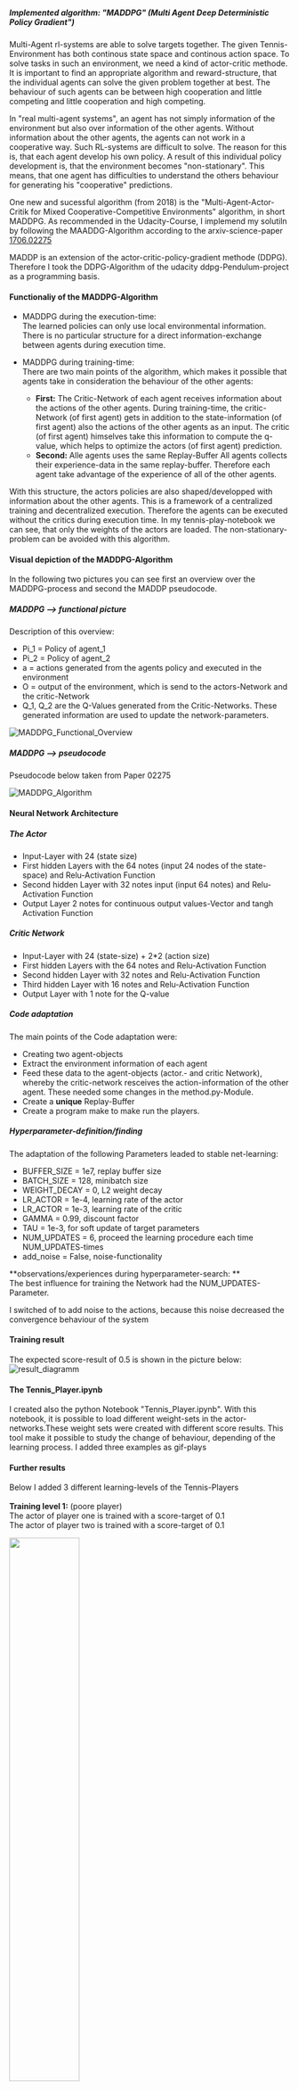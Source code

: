 ##### Implemented algorithm: "MADDPG" (Multi Agent Deep Deterministic Policy Gradient")

Multi-Agent rl-systems are able to solve targets together.
The given Tennis-Environment has both continous state space and continous
action space. To solve tasks in such an environment, we need a kind of actor-critic methode.
It is important to find an appropriate algorithm and reward-structure,
that the individual agents can solve the given problem together at best.
The behaviour of such agents can be between high cooperation and little competing and
little cooperation and high competing.


In "real multi-agent systems", an agent has not simply information of the
environment but also over information of the other agents.
Without information about the other agents, the agents can not work in a cooperative way.
Such RL-systems are difficult to solve.
The reason for this is, that each agent develop his own policy.
A result of this individual policy development is, that the environment becomes "non-stationary".
This means, that one agent has difficulties to understand the others behaviour for generating
his "cooperative" predictions.

One new and sucessful algorithm (from 2018) is the 
"Multi-Agent-Actor-Critik for Mixed Cooperative-Competitive Environments" 
algorithm, in short MADDPG.
As recommended in the Udacity-Course, I implemend my solutiln by following the MAADDG-Algorithm according to the 
arxiv-science-paper [1706.02275](https://arxiv.org/pdf/1706.02275.pdf)

MADDP is an extension of the actor-critic-policy-gradient methode (DDPG).
Therefore I took  the DDPG-Algorithm of the udacity ddpg-Pendulum-project as a programming basis.

#### Functionaliy of the MADDPG-Algorithm
* MADDPG during the execution-time: <br/>
The learned policies can only use local environmental information.
There is no particular structure for a direct information-exchange between agents during execution time.

* MADDPG during training-time:<br/>
There are two main points of the algorithm, which makes it possible that agents take in consideration 
the behaviour of the other agents:<br/>
    * **First:** The Critic-Network of each agent receives information about the actions of the other agents.
    During training-time, the critic-Network (of first agent) gets in addition to
    the state-information (of first agent) also the actions of the other agents  as an input.
    The critic (of first agent) himselves take this information to compute the q-value, which helps to
    optimize the actors (of first agent) prediction.
    * **Second:** Alle agents uses the same Replay-Buffer
All agents collects their experience-data in the same replay-buffer.
Therefore each agent take advantage of the experience of all of the other agents.


With this structure, the actors policies are also shaped/developped with information about the other
agents. 
This is a framework of a centralized training and decentralized execution.
Therefore the agents can be executed without the critics during execution time.
In my tennis-play-notebook we can see, that only the weights of the actors are loaded.
The non-stationary-problem can be avoided with this algorithm.

#### Visual depiction of the MADDPG-Algorithm
In the following two pictures you can see first an overview over the MADDPG-process
and second the MADDP pseudocode.

##### MADDPG --> functional picture
Description of this overview:
* Pi_1 = Policy of  agent_1
* Pi_2 = Policy of agent_2
* a = actions generated from the agents policy and executed in the environment
* O = output of the environment, which is send to the actors-Network and the critic-Network
* Q_1, Q_2 are the Q-Values generated from the Critic-Networks.
These generated information are used to update the network-parameters.

![MADDPG_Functional_Overview](MADDPG_Science_Paper_Picture.PNG)

##### MADDPG --> pseudocode
Pseudocode below taken from Paper 02275

![MADDPG_Algorithm](MADDPG_PseudoCode.PNG)

#### Neural Network Architecture

##### The Actor 

* Input-Layer with 24 (state size) 
* First hidden Layers  with the 64 notes (input 24 nodes of the state-space) and Relu-Activation Function
* Second hidden Layer with 32 notes input (input 64 notes) and Relu-Activation Function
* Output Layer 2 notes for continuous output values-Vector and tangh Activation Function

##### Critic Network
* Input-Layer with 24 (state-size) + 2*2 (action size)
* First hidden Layers  with the 64 notes and Relu-Activation Function
* Second hidden Layer with 32 notes and Relu-Activation Function
* Third hidden Layer with 16 notes and Relu-Activation Function
* Output Layer with 1  note for the Q-value


##### Code adaptation
The main points of the Code adaptation were:
* Creating two agent-objects
* Extract the environment information of each agent 
* Feed these data to the agent-objects (actor.- and critic Network), whereby
the critic-network resceives the action-information of the other agent.
These needed some changes in the method.py-Module.
* Create a **unique** Replay-Buffer
* Create a program make to make run the players.


##### Hyperparameter-definition/finding
The adaptation of the following Parameters leaded to stable net-learning:
* BUFFER_SIZE   = 1e7, replay buffer size
* BATCH_SIZE    = 128, minibatch size
* WEIGHT_DECAY   = 0, L2 weight decay
* LR_ACTOR =    1e-4, learning rate of the actor 
* LR_ACTOR =    1e-3, learning rate of the critic 
* GAMMA = 0.99, discount factor
* TAU = 1e-3, for soft update of target parameters
* NUM_UPDATES = 6, proceed the learning procedure each time NUM_UPDATES-times
* add_noise = False, noise-functionality

**observations/experiences during hyperparameter-search: ** <br/>
The best influence for training the Network had 
the NUM_UPDATES-Parameter.

I switched of to add noise to the actions, because this noise decreased
the convergence behaviour of the system




#### Training result
The expected score-result of 0.5 is shown in the picture below:<br/>
![result_diagramm](result_diagramm.PNG)


#### The Tennis_Player.ipynb

I created also the python Notebook "Tennis_Player.ipynb".
With this notebook, it is possible to load different weight-sets in the
actor-networks.These weight sets were created with different score results.
This tool make it possible to study the change of behaviour, depending of
the learning process. I added three examples as gif-plays

#### Further results
Below I added  3 different learning-levels of the Tennis-Players <br/> <br/>
**Training level 1:** (poore player) <br/>
The actor of player one is trained with a score-target of 0.1 <br/>
The actor of player two is trained with a score-target of 0.1


<img src="TennisPlayer_Level_01.gif" width="50%" align="top-left" alt="" title="Tennis-Player" />

**Training level 2:** (medium player with mixed levels) <br/>
The actor of player one is trained with a score-target of 0.1 <br/>
The actor of player two is trained with a score-target of 0.3 <br/>
<img src="TennisPlayer_Level_02.gif" width="50%" align="top-left" alt="" title="Tennis-Player" /> <br/>




**Training level 3:** (best players)<br/>
The actor of player one is trained with a score-target of 0.5 <br/>
The actor of player two is trained with a score-target of 0.5<br/>

<img src="TennisPlayer_Level_03.gif" width="50%" align="top-left" alt="" title="Tennis-Player" />
<br/>
<br/>


#### Improvements
- Optimization of Hyperparameters
The finding of a working parameter-set was hard and time-consuming.
So I had a look for other optimizations-possibilities.
I learnd that beside of random-search and grid-search there is also 
a bayesian optimization. 
This method uses a surrogate-function of 
the objective function to find optimized parameters

- Furhter MADDPG/Adaptations/other Algorithms
I think the given MADDPG can be used for further study and different tasks.
There are a lot of possibilibies to change the code to make it usable for 
different challenges.
Experimenting with different reward-functions, depending on the given task,
can also lead better results.

It would also be intersting, if it is possible to solve the Problem with 
some adaptations of the Proximal Policy Optimization-Algorithm.






